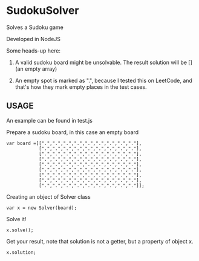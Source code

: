# SudokuSolver
Solves a Sudoku game

Developed in NodeJS

Some heads-up here:

1. A valid sudoku board might be unsolvable. The result solution will be [] (an empty array)

2. An empty spot is marked as ".", because I tested this on LeetCode, 
and that's how they mark empty places in the test cases.


## USAGE
An example can be found in test.js

Prepare a sudoku board, in this case an empty board
```
var board =[[".",".",".",".",".",".",".",".","."],
            [".",".",".",".",".",".",".",".","."],
            [".",".",".",".",".",".",".",".","."],
            [".",".",".",".",".",".",".",".","."],
            [".",".",".",".",".",".",".",".","."],
            [".",".",".",".",".",".",".",".","."],
            [".",".",".",".",".",".",".",".","."],
            [".",".",".",".",".",".",".",".","."],
            [".",".",".",".",".",".",".",".","."]];
```
 
Creating an object of Solver class

```
var x = new Solver(board);
```

Solve it!
```
x.solve();
```

Get your result, note that solution is not a getter, but a property of object x.
```
x.solution;
```
